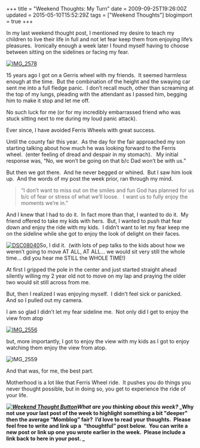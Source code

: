 +++
title = "Weekend Thoughts: My Turn"
date = 2009-09-25T19:26:00Z
updated = 2015-05-10T15:52:29Z
tags = ["Weekend Thoughts"]
blogimport = true 
+++

In my last weekend thought post, I mentioned my desire to teach my children to live their life in full and not let fear keep them from enjoying life’s pleasures.&#160; Ironically enough a week later I found myself having to choose between sitting on the sidelines or facing my fear. 

[![IMG_2578](https://latc.s3.amazonaws.com/wp-content/uploads/2009/09/IMG_2578.jpg "IMG_2578")](https://latc.s3.amazonaws.com/wp-content/uploads/2009/09/IMG_2578.jpg)

15 years ago I got on a Gerris wheel with my friends.&#160; It seemed harmless enough at the time.&#160; But the combination of the height and the swaying car sent me into a full fledge panic.&#160; I don’t recall much, other than screaming at the top of my lungs, pleading with the attendant as I passed him, begging him to make it stop and let me off.&#160; 

No such luck for me (or for my incredibly embarrassed friend who was stuck sitting next to me during my loud panic attack).&#160; 

Ever since, I have avoided Ferris Wheels with great success.

Until the county fair this year.&#160; As the day for the fair approached my son starting talking about how much he was looking forward to the Ferris wheel.&#160; (enter feeling of dread and despair in my stomach).&#160;&#160; My initial response was, “No, we won’t be going on that b/c Dad won’t be with us.”

But then we got there.&#160; And he never begged or whined.&#160; But I saw him look up.&#160; And the words of my post the week prior, ran through my mind.&#160;&#160; 
  > “I don’t want to miss out on the smiles and fun God has planned for us b/c of fear or stress of what we’ll loose.&#160;&#160; I want us to fully enjoy the moments we’re in.”  

And I knew that I had to do it.&#160; In fact more than that, I wanted to do it.&#160; My friend offered to take my kids with hers.&#160; But, I wanted to push that fear down and enjoy the ride with my kids.&#160; I didn’t want to let my fear keep me on the sideline while she got to enjoy the look of delight on their faces.&#160; 

[![DSC08040](https://latc.s3.amazonaws.com/wp-content/uploads/2009/09/DSC08040.jpg "DSC08040")](https://latc.s3.amazonaws.com/wp-content/uploads/2009/09/DSC08040.jpg)So, I did it.&#160; (with lots of pep talks to the kids about how we weren’t going to move AT ALL, AT ALL… we would sit very still the whole time… did you hear me STILL the WHOLE TIME!)&#160;&#160; 

At first I gripped the pole in the center and just started straight ahead silently willing my 2 year old not to move on my lap and praying the older two would sit still across from me.&#160; 

But, then I realized I was enjoying myself.&#160; I didn’t feel sick or panicked.&#160;&#160; And so I pulled out my camera.&#160; 

I am so glad I didn’t let my fear sideline me.&#160; Not only did I get to enjoy the view from atop 

[![IMG_2556](https://latc.s3.amazonaws.com/wp-content/uploads/2009/09/IMG_2556.jpg "IMG_2556")](https://latc.s3.amazonaws.com/wp-content/uploads/2009/09/IMG_2556.jpg) 

but, more importantly, I got to enjoy the view with my kids as I got to enjoy watching them enjoy the view from atop.&#160; 

![IMG_2559](https://latc.s3.amazonaws.com/wp-content/uploads/2009/09/IMG_2559.jpg "IMG_2559")

And that was, for me, the best part.&#160; 

Motherhood is a lot like that Ferris Wheel ride.&#160; It pushes you do things you never thought possible, but in doing so, you get to experience the ride of your life. 

**_[![Weekend Thought Button](http://i282.photobucket.com/albums/kk261/LifeAtTheCircus/WeekendThought_Button.gif "Leave your weekend thought at LifeAtTheCircus.com")](http://lifeatthecircus.com)What are you thinking about this week?_ _Why not use your last post of the week to highlight something a bit &quot;deeper&quot; then the average “Momblog” fair?&#160; I’d love to read your thoughts.&#160; Please feel free to write and link up a&#160; “thoughtful” post below.&#160; You can write a new post or link up one you wrote earlier in the week.&#160; 
Please include a link back to here in your post.
_**
 
